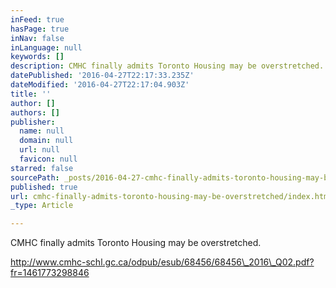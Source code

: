 ```yaml
---
inFeed: true
hasPage: true
inNav: false
inLanguage: null
keywords: []
description: CMHC finally admits Toronto Housing may be overstretched.
datePublished: '2016-04-27T22:17:33.235Z'
dateModified: '2016-04-27T22:17:04.903Z'
title: ''
author: []
authors: []
publisher:
  name: null
  domain: null
  url: null
  favicon: null
starred: false
sourcePath: _posts/2016-04-27-cmhc-finally-admits-toronto-housing-may-be-overstretched.md
published: true
url: cmhc-finally-admits-toronto-housing-may-be-overstretched/index.html
_type: Article

---
```

CMHC finally admits Toronto Housing may be overstretched.

http://www.cmhc-schl.gc.ca/odpub/esub/68456/68456\_2016\_Q02.pdf?fr=1461773298846